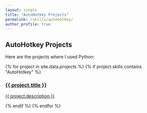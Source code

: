 ```yaml
---
layout: single
title: "AutoHotkey Projects"
permalink: /skills/autohotkey/
author_profile: true
---
```


## AutoHotkey Projects

Here are the projects where I used Python:

<div class="skills-grid">
  {% for project in site.data.projects %}
    {% if project.skills contains "AutoHotkey" %}
      <div class="tile">
        <a href="{{ project.url }}">
          <h3>{{ project.title }}</h3>
          <p>{{ project.description }}</p>
        </a>
      </div>
    {% endif %}
  {% endfor %}
</div>
